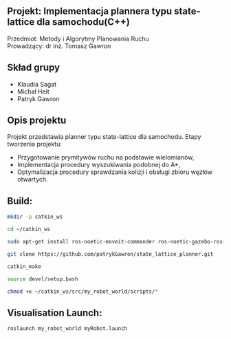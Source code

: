## Projekt: Implementacja plannera typu state-lattice dla samochodu(C++)
Przedmiot: Metody i Algorytmy Planowania Ruchu <br />
Prowadzący: dr inż. Tomasz Gawron
## Skład grupy
* Klaudia Sagat
* Michał Heit
* Patryk Gawron


## Opis projektu

Projekt przedstawia planner typu state-lattice dla samochodu. Etapy tworzenia projektu:
* Przygotowanie prymitywów ruchu na podstawie wielomianów,
* Implementacja procedury wyszukiwania podobnej do A*,
* Optymalizacja procedury sprawdzania kolizji i obsługi zbioru węzłów otwartych.



## Build:
```bash
mkdir -p catkin_ws

cd ~/catkin_ws

sudo apt-get install ros-noetic-moveit-commander ros-noetic-gazebo-ros-pkgs ros-noetic-gazebo-ros-control ros-noetic-moveit-ros-planning-interface ros-noetic-moveit-planners-ompl ros-noetic-joint-trajectory-controller ros-noetic-tf-conversions ros-noetic-ur-client-library ros-noetic-industrial-robot-status-interface ros-noetic-position-controllers ros-noetic-robot-state-publisher ros-noetic-tf2-tools ros-noetic-moveit-simple-controller-manager

git clone https://github.com/patrykGawron/state_lattice_planner.git

catkin_make

source devel/setup.bash

chmod +x ~/catkin_ws/src/my_robot_world/scripts/*
```

## Visualisation Launch:
```bash
roslaunch my_robot_world myRobot.launch
```
